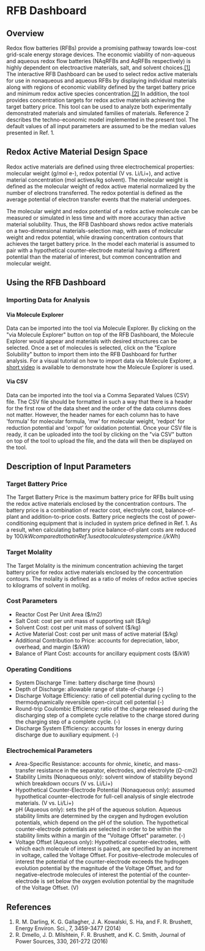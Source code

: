# RFB Dashboard
## Overview
Redox flow batteries (RFBs) provide a promising pathway towards low-cost grid-scale energy storage devices. The economic viability of non-aqueous and aqueous redox flow batteries (NAqRFBs and AqRFBs respectively) is highly dependent on electroactive materials, salt, and solvent choices.[[1]](#references) The interactive RFB Dashboard can be used to select redox active materials for use in nonaqueous and aqueous RFBs by displaying individual materials along with regions of economic viability defined by the target battery price and minimum redox active species concentration.[[2]](#references) In addition, the tool provides concentration targets for redox active materials achieving the target battery price. This tool can be used to analyze both experimentally demonstrated materials and simulated families of materials. Reference 2 describes the techno-economic model implemented in the present tool. The default values of all input parameters are assumed to be the median values presented in Ref. 1.

## Redox Active Material Design Space
Redox active materials are defined using three electrochemical properties: molecular weight (g/mol e-), redox potential (V vs. Li/Li+), and active material concentration (mol actives/kg solvent). The molecular weight is defined as the molecular weight of redox active material normalized by the number of electrons transferred. The redox potential is defined as the average potential of electron transfer events that the material undergoes.

The molecular weight and redox potential of a redox active molecule can be measured or simulated in less time and with more accuracy than active material solubility. Thus, the RFB Dashboard shows redox active materials on a two-dimensional materials-selection map, with axes of molecular weight and redox potential, while drawing concentration contours that achieves the target battery price. In the model each material is assumed to pair with a hypothetical counter-electrode material having a different potential than the material of interest, but common concentration and molecular weight.

## Using the RFB Dashboard
### Importing Data for Analysis
#### Via Molecule Explorer
Data can be imported into the tool via Molecule Explorer. By clicking on the "via Molecule Explorer" button on top of the RFB Dashboard, the Molecule Explorer would appear and materials with desired structures can be selected. Once a set of molecules is selected, click on the "Explore Solubility" button to import them into the RFB Dashboard for further analysis. For a visual tutorial on how to import data via Molecule Explorer, a [short video](https://www.youtube.com/watch?v=w5NHcwujX30) is available to demonstrate how the Molecule Explorer is used.

#### Via CSV
Data can be imported into the tool via a Comma Separated Values (CSV) file. The CSV file should be formatted in such a way that there is a header for the first row of the data sheet and the order of the data columns does not matter. However, the header names for each column has to have 'formula' for molecular formula, 'mw' for molecular weight, 'redpot' for reduction potential and 'oxpot' for oxidation potential. Once your CSV file is ready, it can be uploaded into the tool by clicking on the "via CSV" button on top of the tool to upload the file, and the data will then be displayed on the tool.

## Description of Input Parameters
### Target Battery Price
The Target Battery Price is the maximum battery price for RFBs built using the redox active materials enclosed by the concentration contours. The battery price is a combination of reactor cost, electrolyte cost, balance-of-plant and addition-to-price costs. Battery price neglects the cost of power-conditioning equipment that is included in system price defined in Ref. 1. As a result, when calculating battery price balance-of-plant costs are reduced by $100/kW compared to that in Ref. 1 used to calculate system price. ($/kWh)

### Target Molality
The Target Molality is the minimum concentration achieving the target battery price for redox active materials enclosed by the concentration contours. The molality is defined as a ratio of moles of redox active species to kilograms of solvent in mol/kg.

### Cost Parameters
* Reactor Cost Per Unit Area ($/m2)
* Salt Cost: cost per unit mass of supporting salt ($/kg)
* Solvent Cost: cost per unit mass of solvent ($/kg)
* Active Material Cost: cost per unit mass of active material ($/kg)
* Additional Contribution to Price: accounts for depreciation, labor, overhead, and margin ($/kW)
* Balance of Plant Cost: accounts for ancillary equipment costs ($/kW)

### Operating Conditions
* System Discharge Time: battery discharge time (hours)
* Depth of Discharge: allowable range of state-of-charge (-)
* Discharge Voltage Efficiency: ratio of cell potential during cycling to the thermodynamically reversible open-circuit cell potential (-)
* Round-trip Coulombic Efficiency: ratio of the charge released during the discharging step of a complete cycle relative to the charge stored during the charging step of a complete cycle. (-)
* Discharge System Efficiency: accounts for losses in energy during discharge due to auxiliary equipment. (-)

### Electrochemical Parameters
* Area-Specific Resistance: accounts for ohmic, kinetic, and mass-transfer resistance in the separator, electrodes, and electrolyte (Ω-cm2)
* Stability Limits (Nonaqueous only): solvent window of stability beyond which breakdown occurs (V vs. Li/Li+)
* Hypothetical Counter-Electrode Potential (Nonaqueous only): assumed hypothetical counter-electrode for full-cell analysis of single electrode materials. (V vs. Li/Li+)
* pH (Aqueous only): sets the pH of the aqueous solution. Aqueous stability limits are determined by the oxygen and hydrogen evolution potentials, which depend on the pH of the solution. The hypothetical counter-electrode potentials are selected in order to be within the stability limits within a margin of the "Voltage Offset" parameter. (-)
* Voltage Offset (Aqueous only): Hypothetical counter-electrodes, with which each molecule of interest is paired, are specified by an increment in voltage, called the Voltage Offset. For positive-electrode molecules of interest the potential of the counter-electrode exceeds the hydrogen evolution potential by the magnitude of the Voltage Offset, and for negative-electrode molecules of interest the potential of the counter-electrode is set below the oxygen evolution potential by the magnitude of the Voltage Offset. (V)

## References
 1. R. M. Darling, K. G. Gallagher, J. A. Kowalski, S. Ha, and F. R. Brushett, Energy Environ. Sci., 7, 3459-3477 (2014)
 2. R. Dmello, J. D. Milshtein, F. R. Brushett, and K. C. Smith, Journal of Power Sources, 330, 261-272 (2016)

